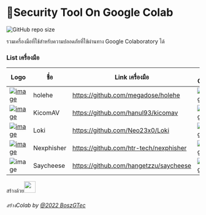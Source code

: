 # 🔧Security Tool  On Google Colab
![GitHub repo size](https://img.shields.io/github/repo-size/BoszGTec/STOGC?color=f0f0f0&logo=Github&label=Repo%20size)

รวมเครื่องมือที่ใช้สำหรับความปลอดภัยที่ใช้ผ่านทาง Google Colaboratory ได้

<!-- [![image](https://colab.research.google.com/assets/colab-badge.svg)]() -->

### List เครื่องมือ
| Logo | ชื่อ          | Link เครื่องมือ                            | On Colab |   Path |
|  --  |  -          |  -------------------------------------- |   ----   |  ----  |
|[![image](https://camo.githubusercontent.com/257434b7b80b9d207cda71cdfee0f7b5db6a64bc999fa3c30c158f2daf66aee5/68747470733a2f2f66696c65732e636174626f782e6d6f652f3577653279612e706e67)]()    | holehe     |  https://github.com/megadose/holehe |                                                                                                                             [![image](https://colab.research.google.com/assets/colab-badge.svg)](https://colab.research.google.com/github/BoszGTec/STOGC/blob/main/Ab-Email/Holehe.ipynb)                      | Ab-Email |                                                                                                                                                                                                                          
|[![image](https://raw.githubusercontent.com/hanul93/kicomav-db/master/logo/k2_full_2.png)]()                                                                                      | KicomAV    |  https://github.com/hanul93/kicomav |                                                                                                                             [![image](https://colab.research.google.com/assets/colab-badge.svg)](https://colab.research.google.com/github/BoszGTec/STOGC/blob/main/Ab-Antivirus/KicomAV.ipynb)               | Ab-Antivirus |                                                                                                                                                                                                                          
|[![image](https://github.com/Neo23x0/Loki/raw/master/lokiicon.jpg)]()                                                                                                           | Loki       |  https://github.com/Neo23x0/Loki    |                                                                                                                             [![image](https://colab.research.google.com/assets/colab-badge.svg)](https://colab.research.google.com/github/BoszGTec/STOGC/blob/main/Ab-Antivirus/Loki.ipynb)                   | Ab-Antivirus |                                                                                                                                                                                                                          
|[![image](https://raw.githubusercontent.com/htr-tech/release-download/master/images/banner/nexphisher.png)]()                                                                    | Nexphisher |  https://github.com/htr-tech/nexphisher |                                                                                                                         [![image](https://colab.research.google.com/assets/colab-badge.svg)](https://colab.research.google.com/github/BoszGTec/STOGC/blob/main/Ab-Web/Nexphisher.ipynb)                   |  Ab-Web |                                                                                                                                                                          
|![image](https://user-images.githubusercontent.com/95701554/150954837-791c8059-8f4d-445b-8580-8a81ebf8aa70.png)                                                                    | Saycheese | https://github.com/hangetzzu/saycheese  |                                                                                                                       [![image](https://colab.research.google.com/assets/colab-badge.svg)](https://colab.research.google.com/github/BoszGTec/STOGC/blob/main/Ab-Web/Saycheese.ipynb)                   |  Ab-Web  |

สร้างด้วย<img height=30px src="https://camo.githubusercontent.com/911a3d881bd46228e504fe8256fb2332ea792d222132dda9ecea6551a1f36252/68747470733a2f2f75706c6f61642e77696b696d656469612e6f72672f77696b6970656469612f636f6d6d6f6e732f7468756d622f642f64302f476f6f676c655f436f6c61626f7261746f72795f5356475f4c6f676f2e7376672f3136303070782d476f6f676c655f436f6c61626f7261746f72795f5356475f4c6f676f2e7376672e706e67" />
<br>
###### สร้างColab by [@2022 BoszGTec](https://github.com/BoszGTec)


